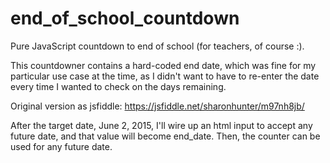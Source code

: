 # end_of_school_countdown

Pure JavaScript countdown to end of school (for teachers, of course :).

This countdowner contains a hard-coded end date, which was fine for my particular use case at the time, 
as I didn't want to have to re-enter the date every time I wanted to check on the days remaining. 

Original version as jsfiddle: https://jsfiddle.net/sharonhunter/m97nh8jb/

After the target date, June 2, 2015, I'll wire up an html input to accept any future date, and that value will become end_date.
Then, the counter can be used for any future date. 

